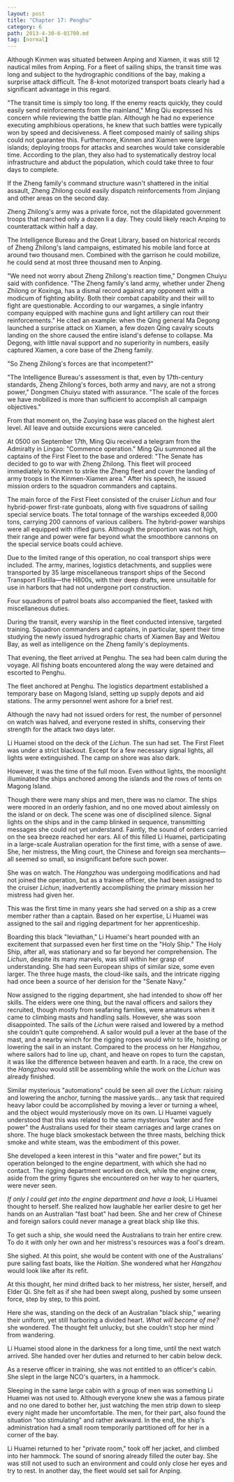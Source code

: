 ```yaml
---
layout: post
title: "Chapter 17: Penghu"
category: 6
path: 2013-4-30-6-01700.md
tag: [normal]
---
```


Although Kinmen was situated between Anping and Xiamen, it was still 12 nautical miles from Anping. For a fleet of sailing ships, the transit time was long and subject to the hydrographic conditions of the bay, making a surprise attack difficult. The 8-knot motorized transport boats clearly had a significant advantage in this regard.

"The transit time is simply too long. If the enemy reacts quickly, they could easily send reinforcements from the mainland," Ming Qiu expressed his concern while reviewing the battle plan. Although he had no experience executing amphibious operations, he knew that such battles were typically won by speed and decisiveness. A fleet composed mainly of sailing ships could not guarantee this. Furthermore, Kinmen and Xiamen were large islands; deploying troops for attacks and searches would take considerable time. According to the plan, they also had to systematically destroy local infrastructure and abduct the population, which could take three to four days to complete.

If the Zheng family's command structure wasn't shattered in the initial assault, Zheng Zhilong could easily dispatch reinforcements from Jinjiang and other areas on the second day.

Zheng Zhilong's army was a private force, not the dilapidated government troops that marched only a dozen li a day. They could likely reach Anping to counterattack within half a day.

The Intelligence Bureau and the Great Library, based on historical records of Zheng Zhilong's land campaigns, estimated his mobile land force at around two thousand men. Combined with the garrison he could mobilize, he could send at most three thousand men to Anping.

"We need not worry about Zheng Zhilong's reaction time," Dongmen Chuiyu said with confidence. "The Zheng family's land army, whether under Zheng Zhilong or Koxinga, has a dismal record against any opponent with a modicum of fighting ability. Both their combat capability and their will to fight are questionable. According to our wargames, a single infantry company equipped with machine guns and light artillery can rout their reinforcements." He cited an example: when the Qing general Ma Degong launched a surprise attack on Xiamen, a few dozen Qing cavalry scouts landing on the shore caused the entire island's defense to collapse. Ma Degong, with little naval support and no superiority in numbers, easily captured Xiamen, a core base of the Zheng family.

"So Zheng Zhilong's forces are that incompetent?"

"The Intelligence Bureau's assessment is that, even by 17th-century standards, Zheng Zhilong's forces, both army and navy, are not a strong power," Dongmen Chuiyu stated with assurance. "The scale of the forces we have mobilized is more than sufficient to accomplish all campaign objectives."

From that moment on, the Zuoying base was placed on the highest alert level. All leave and outside excursions were canceled.

At 0500 on September 17th, Ming Qiu received a telegram from the Admiralty in Lingao: "Commence operation." Ming Qiu summoned all the captains of the First Fleet to the base and ordered: "The Senate has decided to go to war with Zheng Zhilong. This fleet will proceed immediately to Kinmen to strike the Zheng fleet and cover the landing of army troops in the Kinmen-Xiamen area." After his speech, he issued mission orders to the squadron commanders and captains.

The main force of the First Fleet consisted of the cruiser *Lichun* and four hybrid-power first-rate gunboats, along with five squadrons of sailing special service boats. The total tonnage of the warships exceeded 8,000 tons, carrying 200 cannons of various calibers. The hybrid-power warships were all equipped with rifled guns. Although the proportion was not high, their range and power were far beyond what the smoothbore cannons on the special service boats could achieve.

Due to the limited range of this operation, no coal transport ships were included. The army, marines, logistics detachments, and supplies were transported by 35 large miscellaneous transport ships of the Second Transport Flotilla—the H800s, with their deep drafts, were unsuitable for use in harbors that had not undergone port construction.

Four squadrons of patrol boats also accompanied the fleet, tasked with miscellaneous duties.

During the transit, every warship in the fleet conducted intensive, targeted training. Squadron commanders and captains, in particular, spent their time studying the newly issued hydrographic charts of Xiamen Bay and Weitou Bay, as well as intelligence on the Zheng family's deployments.

That evening, the fleet arrived at Penghu. The sea had been calm during the voyage. All fishing boats encountered along the way were detained and escorted to Penghu.

The fleet anchored at Penghu. The logistics department established a temporary base on Magong Island, setting up supply depots and aid stations. The army personnel went ashore for a brief rest.

Although the navy had not issued orders for rest, the number of personnel on watch was halved, and everyone rested in shifts, conserving their strength for the attack two days later.

Li Huamei stood on the deck of the *Lichun*. The sun had set. The First Fleet was under a strict blackout. Except for a few necessary signal lights, all lights were extinguished. The camp on shore was also dark.

However, it was the time of the full moon. Even without lights, the moonlight illuminated the ships anchored among the islands and the rows of tents on Magong Island.

Though there were many ships and men, there was no clamor. The ships were moored in an orderly fashion, and no one moved about aimlessly on the island or on deck. The scene was one of disciplined silence. Signal lights on the ships and in the camp blinked in sequence, transmitting messages she could not yet understand. Faintly, the sound of orders carried on the sea breeze reached her ears. All of this filled Li Huamei, participating in a large-scale Australian operation for the first time, with a sense of awe. She, her mistress, the Ming court, the Chinese and foreign sea merchants—all seemed so small, so insignificant before such power.

She was on watch. The *Hangzhou* was undergoing modifications and had not joined the operation, but as a trainee officer, she had been assigned to the cruiser *Lichun*, inadvertently accomplishing the primary mission her mistress had given her.

This was the first time in many years she had served on a ship as a crew member rather than a captain. Based on her expertise, Li Huamei was assigned to the sail and rigging department for her apprenticeship.

Boarding this black "leviathan," Li Huamei's heart pounded with an excitement that surpassed even her first time on the "Holy Ship." The Holy Ship, after all, was stationary and so far beyond her comprehension. The *Lichun*, despite its many marvels, was still within her grasp of understanding. She had seen European ships of similar size, some even larger. The three huge masts, the cloud-like sails, and the intricate rigging had once been a source of her derision for the "Senate Navy."

Now assigned to the rigging department, she had intended to show off her skills. The elders were one thing, but the naval officers and sailors they recruited, though mostly from seafaring families, were amateurs when it came to climbing masts and handling sails. However, she was soon disappointed. The sails of the *Lichun* were raised and lowered by a method she couldn't quite comprehend. A sailor would pull a lever at the base of the mast, and a nearby winch for the rigging ropes would whir to life, hoisting or lowering the sail in an instant. Compared to the process on her *Hangzhou*, where sailors had to line up, chant, and heave on ropes to turn the capstan, it was like the difference between heaven and earth. In a race, the crew on the *Hangzhou* would still be assembling while the work on the *Lichun* was already finished.

Similar mysterious "automations" could be seen all over the *Lichun*: raising and lowering the anchor, turning the massive yards... any task that required heavy labor could be accomplished by moving a lever or turning a wheel, and the object would mysteriously move on its own. Li Huamei vaguely understood that this was related to the same mysterious "water and fire power" the Australians used for their steam carriages and large cranes on shore. The huge black smokestack between the three masts, belching thick smoke and white steam, was the embodiment of this power.

She developed a keen interest in this "water and fire power," but its operation belonged to the engine department, with which she had no contact. The rigging department worked on deck, while the engine crew, aside from the grimy figures she encountered on her way to her quarters, were never seen.

*If only I could get into the engine department and have a look,* Li Huamei thought to herself. She realized how laughable her earlier desire to get her hands on an Australian "fast boat" had been. She and her crew of Chinese and foreign sailors could never manage a great black ship like this.

To get such a ship, she would need the Australians to train her entire crew. To do it with only her own and her mistress's resources was a fool's dream.

She sighed. At this point, she would be content with one of the Australians' pure sailing fast boats, like the *Haitian*. She wondered what her *Hangzhou* would look like after its refit.

At this thought, her mind drifted back to her mistress, her sister, herself, and Elder Qi. She felt as if she had been swept along, pushed by some unseen force, step by step, to this point.

Here she was, standing on the deck of an Australian "black ship," wearing their uniform, yet still harboring a divided heart. *What will become of me?* she wondered. The thought felt unlucky, but she couldn't stop her mind from wandering.

Li Huamei stood alone in the darkness for a long time, until the next watch arrived. She handed over her duties and returned to her cabin below deck.

As a reserve officer in training, she was not entitled to an officer's cabin. She slept in the large NCO's quarters, in a hammock.

Sleeping in the same large cabin with a group of men was something Li Huamei was not used to. Although everyone knew she was a famous pirate and no one dared to bother her, just watching the men strip down to sleep every night made her uncomfortable. The men, for their part, also found the situation "too stimulating" and rather awkward. In the end, the ship's administration had a small room temporarily partitioned off for her in a corner of the bay.

Li Huamei returned to her "private room," took off her jacket, and climbed into her hammock. The sound of snoring already filled the outer bay. She was still not used to such an environment and could only close her eyes and try to rest. In another day, the fleet would set sail for Anping.